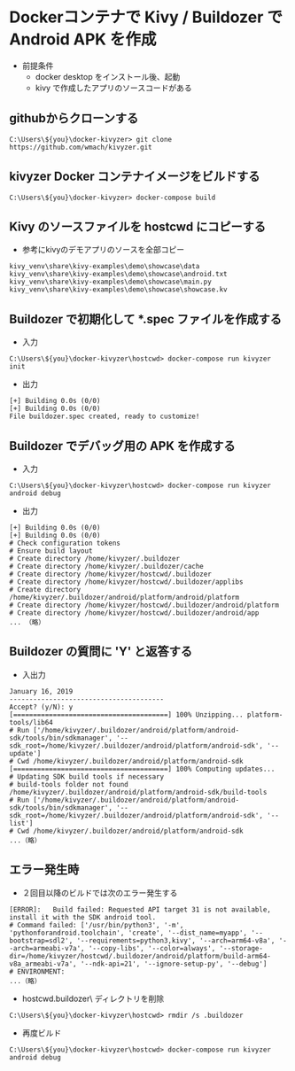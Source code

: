 # Dockerコンテナで Kivy / Buildozer で Android APK を作成

- 前提条件
  - docker desktop をインストール後、起動
  - kivy で作成したアプリのソースコードがある

## githubからクローンする

```
C:\Users\${you}\docker-kivyzer> git clone https://github.com/wmach/kivyzer.git
```

## kivyzer Docker コンテナイメージをビルドする

```
C:\Users\${you}\docker-kivyzer> docker-compose build
```

## Kivy のソースファイルを hostcwd にコピーする

 - 参考にkivyのデモアプリのソースを全部コピー

```
kivy_venv\share\kivy-examples\demo\showcase\data
kivy_venv\share\kivy-examples\demo\showcase\android.txt
kivy_venv\share\kivy-examples\demo\showcase\main.py
kivy_venv\share\kivy-examples\demo\showcase\showcase.kv
```

## Buildozer で初期化して *.spec ファイルを作成する

 - 入力
```
C:\Users\${you}\docker-kivyzer\hostcwd> docker-compose run kivyzer init
```

 - 出力
```
[+] Building 0.0s (0/0)
[+] Building 0.0s (0/0)
File buildozer.spec created, ready to customize!
```

## Buildozer でデバッグ用の APK を作成する

 - 入力
```
C:\Users\${you}\docker-kivyzer\hostcwd> docker-compose run kivyzer android debug
```

 - 出力
```
[+] Building 0.0s (0/0)
[+] Building 0.0s (0/0)
# Check configuration tokens
# Ensure build layout
# Create directory /home/kivyzer/.buildozer
# Create directory /home/kivyzer/.buildozer/cache
# Create directory /home/kivyzer/hostcwd/.buildozer
# Create directory /home/kivyzer/hostcwd/.buildozer/applibs
# Create directory /home/kivyzer/.buildozer/android/platform/android/platform
# Create directory /home/kivyzer/hostcwd/.buildozer/android/platform
# Create directory /home/kivyzer/hostcwd/.buildozer/android/app
... （略）

```

## Buildozer の質問に 'Y' と返答する

 - 入出力

```
January 16, 2019
---------------------------------------
Accept? (y/N): y
[=======================================] 100% Unzipping... platform-tools/lib64
# Run ['/home/kivyzer/.buildozer/android/platform/android-sdk/tools/bin/sdkmanager', '--sdk_root=/home/kivyzer/.buildozer/android/platform/android-sdk', '--update']
# Cwd /home/kivyzer/.buildozer/android/platform/android-sdk
[=======================================] 100% Computing updates...
# Updating SDK build tools if necessary
# build-tools folder not found /home/kivyzer/.buildozer/android/platform/android-sdk/build-tools
# Run ['/home/kivyzer/.buildozer/android/platform/android-sdk/tools/bin/sdkmanager', '--sdk_root=/home/kivyzer/.buildozer/android/platform/android-sdk', '--list']
# Cwd /home/kivyzer/.buildozer/android/platform/android-sdk
...（略）

```

## エラー発生時

 - ２回目以降のビルドでは次のエラー発生する

```
[ERROR]:   Build failed: Requested API target 31 is not available, install it with the SDK android tool.
# Command failed: ['/usr/bin/python3', '-m', 'pythonforandroid.toolchain', 'create', '--dist_name=myapp', '--bootstrap=sdl2', '--requirements=python3,kivy', '--arch=arm64-v8a', '--arch=armeabi-v7a', '--copy-libs', '--color=always', '--storage-dir=/home/kivyzer/hostcwd/.buildozer/android/platform/build-arm64-v8a_armeabi-v7a', '--ndk-api=21', '--ignore-setup-py', '--debug']
# ENVIRONMENT:
...（略）

```

 - hostcwd\.buildozer\ ディレクトリを削除

```
C:\Users\${you}\docker-kivyzer\hostcwd> rmdir /s .buildozer
```

 - 再度ビルド

```
C:\Users\${you}\docker-kivyzer\hostcwd> docker-compose run kivyzer android debug
```













